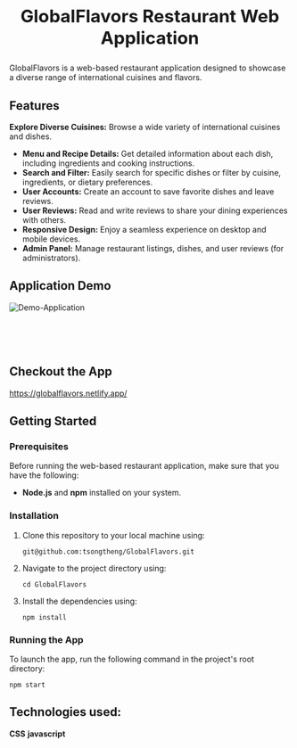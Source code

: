 ## **<h2 align="center">GlobalFlavors Restaurant Web Application</h2>**

GlobalFlavors is a web-based restaurant application designed to showcase a diverse range of international cuisines and flavors.

## Features

**Explore Diverse Cuisines:** Browse a wide variety of international cuisines and dishes.

- **Menu and Recipe Details:** Get detailed information about each dish, including ingredients and cooking instructions.
- **Search and Filter:** Easily search for specific dishes or filter by cuisine, ingredients, or dietary preferences.
- **User Accounts:** Create an account to save favorite dishes and leave reviews.
- **User Reviews:** Read and write reviews to share your dining experiences with others.
- **Responsive Design:** Enjoy a seamless experience on desktop and mobile devices.
- **Admin Panel:** Manage restaurant listings, dishes, and user reviews (for administrators).

## Application Demo

![Demo-Application](https://ik.imagekit.io/415qe0hcb/globalflavors.gif?updatedAt=1694892782420)

<br>
<br>
<br>

<!-- ![Demo-Application](../globalflavors/src/assets/globalflavors.gif) -->

## Checkout the App

https://globalflavors.netlify.app/

## Getting Started

<h3>Prerequisites</h3>
Before running the web-based restaurant application, make sure that you have the following:

- **Node.js** and **npm** installed on your system.

<h3>Installation</h3>

1.  Clone this repository to your local machine using:

    `git@github.com:tsongtheng/GlobalFlavors.git`

2.  Navigate to the project directory using:

    `cd GlobalFlavors`

3.  Install the dependencies using:

    `npm install`

<h3>Running the App</h3>

To launch the app, run the following command in the project's root directory:

`npm start`

## Technologies used:

**CSS** **javascript**
